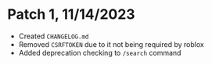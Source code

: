 # Patch 1, 11/14/2023
- Created `CHANGELOG.md`
- Removed `CSRFTOKEN` due to it not being required by roblox
- Added deprecation checking to `/search` command